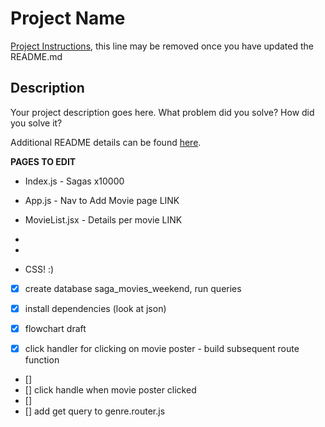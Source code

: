 # Project Name

[Project Instructions](./INSTRUCTIONS.md), this line may be removed once you have updated the README.md

## Description

Your project description goes here. What problem did you solve? How did you solve it?

Additional README details can be found [here](https://github.com/PrimeAcademy/readme-template/blob/master/README.md).



**PAGES TO EDIT**

- Index.js
        - Sagas x10000
- App.js
        - Nav to Add Movie page LINK
- MovieList.jsx
        - Details per movie LINK
- 
- 

- CSS! :) 

- [x] create database saga_movies_weekend, run queries
- [x] install dependencies (look at json)
- [x] flowchart draft
- [x] click handler for clicking on movie poster
        - build subsequent route function
        

- [] 
- [] click handle when movie poster clicked
- [] 
- [] add get query to genre.router.js
